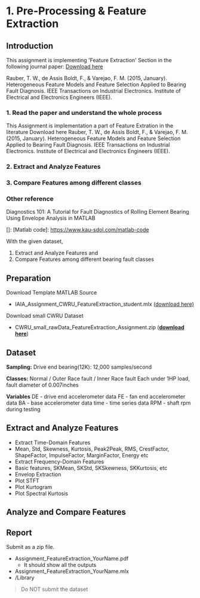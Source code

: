 # 1. Pre-Processing & Feature Extraction

## Introduction

This assignment is implementing 'Feature Extraction' Section in the following journal paper: [Download here](https://github.com/ykkimhgu/HGU_IAIA/tree/main/Docs)

Rauber, T. W., de Assis Boldt, F., & Varejao, F. M. (2015, January). Heterogeneous Feature Models and Feature Selection Applied to Bearing Fault Diagnosis. IEEE Transactions on Industrial Electronics. Institute of Electrical and Electronics Engineers (IEEE).

### 1. Read the paper and understand the whole process

This Assignment is implementation a part of Feature Extration in the literature Download here Rauber, T. W., de Assis Boldt, F., & Varejao, F. M. (2015, January). Heterogeneous Feature Models and Feature Selection Applied to Bearing Fault Diagnosis. IEEE Transactions on Industrial Electronics. Institute of Electrical and Electronics Engineers (IEEE).

### 2. Extract and Analyze Features

### 3. Compare Features among different classes

### Other reference

Diagnostics 101: A Tutorial for Fault Diagnostics of Rolling Element Bearing Using Envelope Analysis in MATLAB

\[]: \[Matlab code]: https://www.kau-sdol.com/matlab-code

With the given dataset,

1. Extract and Analyze Features and
2. Compare Features among different bearing fault classes

## Preparation

Download Template MATLAB Source

* IAIA\_Assignment\_CWRU\_FeatureExtraction\_student.mlx ([download here)](https://github.com/ykkimhgu/HGU_IAIA/tree/main/Assignment/Assignment_FeatureExtraction_CWRU)

Download small CWRU Dataset

* CWRU\_small\_rawData\_FeatureExtraction\_Assignment.zip ([**download here**](https://github.com/ykkimhgu/HGU_IAIA/tree/main/Dataset))

## Dataset

**Sampling:** Drive end bearing(12K): 12,000 samples/second

**Classes:** Normal / Outer Race fault / Inner Race fault Each under 1HP load, fault diameter of 0.007inches

**Variables** DE - drive end accelerometer data FE - fan end accelerometer data BA - base accelerometer data time - time series data RPM - shaft rpm during testing

## Extract and Analyze Features

* Extract Time-Domain Features
* Mean, Std, Skewness, Kurtosis, Peak2Peak, RMS, CrestFactor, ShapeFactor, ImpulseFactor, MarginFactor, Energy etc
* Extract Frequency-Domain Features
* Basic features, SKMean, SKStd, SKSkewness, SKKurtosis, etc
* Envelop Extraction
* Plot STFT
* Plot Kurtogram
* Plot Spectral Kurtosis

## Analyze and Compare Features

## Report

Submit as a zip file.

* Assignment\_FeatureExtraction\_YourName.pdf
  * It should show all the outputs
* Assignment\_FeatureExtraction\_YourName.mlx
* /Library

> Do NOT submit the dataset
